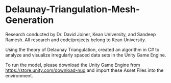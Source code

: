 # Delaunay-Triangulation-Mesh-Generation

Research conducted by Dr. David Joiner, Kean University, and Sandeep Ramesh.
All research and code/projects belong to Kean University.

Using the theory of Delaunay Triangulation, created an algorithm in C# to analyze and visualize irregularly spaced data sets in the Unity Game Engine.

To run the model, please download the Unity Game Engine from https://store.unity.com/download-nuo and import these Asset Files into the environment.
